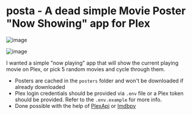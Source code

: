 # posta - A dead simple Movie Poster "Now Showing" app for Plex

![image](https://user-images.githubusercontent.com/1991125/172079055-bc06509b-40e2-4cfd-b0f2-ade2868d18d9.png)

![image](https://user-images.githubusercontent.com/1991125/172079105-dbafd1b9-ae00-4dfe-83cd-ff6223ed7a06.png)

I wanted a simple "now playing" app that will show the current playing movie on Plex, or pick 5 random movies and cycle through them.

- Posters are cached in the `posters` folder and won't be downloaded if already downloaded
- Plex login credentials should be provided via `.env` file or a Plex token should be provided. Refer to the `.env.example` for more info.
- Done possible with the help of [PlexApi](https://python-plexapi.readthedocs.io/en/latest/index.html) or [Imdbpy](https://cinemagoer.github.io)
